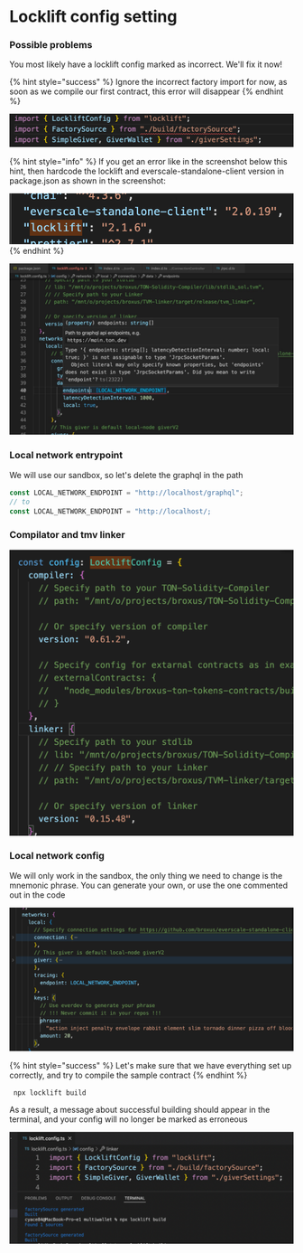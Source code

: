 # Locklift config setting

### Possible problems

You most likely have a locklift config marked as incorrect. We'll fix it now!

{% hint style="success" %}
Ignore the incorrect factory import for now, as soon as we compile our first contract, this error will disappear
{% endhint %}

![](<../.gitbook/assets/image (8).png>)

{% hint style="info" %}
If you get an error like in the screenshot below this hint, then hardcode the locklift and everscale-standalone-client version in package.json as shown in the screenshot:

![](<../.gitbook/assets/image (23).png>)
{% endhint %}

![](<../.gitbook/assets/image (5).png>)

### Local network entrypoint

We will use our sandbox, so let's delete the graphql in the path

```javascript
const LOCAL_NETWORK_ENDPOINT = "http://localhost/graphql"; 
// to
const LOCAL_NETWORK_ENDPOINT = "http://localhost/;
```

### Compilator and tmv linker

![](<../.gitbook/assets/image (11).png>)

### Local network config

We will only work in the sandbox, the only thing we need to change is the mnemonic phrase. You can generate your own, or use the one commented out in the code

![](<../.gitbook/assets/image (10).png>)

{% hint style="success" %}
Let's make sure that we have everything set up correctly, and try to compile the sample contract
{% endhint %}

```powershell
 npx locklift build 
```

As a result, a message about successful building should appear in the terminal, and your config will no longer be marked as erroneous

![](<../.gitbook/assets/image (20).png>)
